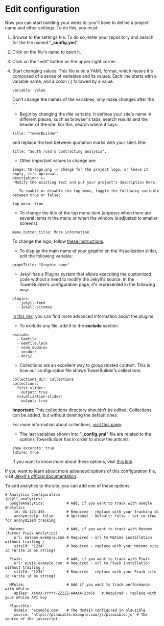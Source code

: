 # Edit configuration

Now you can start building your website: you'll have to define a project name and other settings. To do this, you must:

1. Browse to the settings file: To do so, enter your repository and search for the file named "**_config.yml**".

2. Click on the file's name to open it.

3. Click on the "edit" button on the upper-right corner.

4. Start changing values. This file is on a YAML format, which means it's composed of a series of variables and its values. Each line starts with a variable name, and a colon (:) followed by a value.

	```
	variable: value
	```

	Don’t change the names of the variables, only make changes after the “:”.

    - Begin by changing the _title_ variable. It defines your site's name in different places, such as browser's tabs, search results and the header of the site. For this, search where it says:

	```
    title: "TowerBuilder"
	```
    and replace the text between quotation marks with your site’s title:
	```
    title: "South road's contracting analysis".
	```

	- Other important values to change are:

	```
    image: tb-logo.png -> change for the project logo, or leave it empty, it's optional.
    description: >-
  	 Modify the existing text and put your project's description here.
	```

		- To enable or disable the top menu, toggle the following variable between true or false:
    ```
    top_menu: true
    ```

    - To change the title of the top menu item (appears when there are several items in the menu or when the window is adjusted to smaller screens):
    ```
    menu_button_title: More information
    ```

	  To change the logo, follow [these instructions](https://towerbuilder.readthedocs.io/en/latest/C2/Seccion3.html#changing-the-logo).

	- To display the main name of your graphic on the Visualization slider, edit the following variable:

	```
    graphTitle: "Graphic name"
	```

	- Jekyll has a Plugins system that allows executing the customized code without a need to modify the Jekyll's source. In the TowerBuilder’s configuration page, it's represented in the following way:
	```
	plugins:
  	  - jekyll-feed
  	  - jekyll-sitemap
	```

	[In this link](https://jekyllrb.com/docs/plugins/), you can find more advanced information about the plugins.

	- To exclude any file, add it to the **exclude** section.
	```
    exclude:
      - Gemfile
      - Gemfile.lock
      - node_modules
      - vendor/
      - docs/
	```

	- Collections are an excellent way to group related content. This is how our configuration file shows TowerBuilder’s collections:
	```
    collections_dir: collections
    collections:
      first-slider:
        output: true
      visualization-slider:
        output: true
	```

	**Important:** This collections directory shouldn’t be edited. Collections can be added, but without deleting the default ones.

	For more information about collections, [visit this page](https://jekyllrb.com/docs/collections/).

	- The last variables shown into "**_config.yml**" file are related to the options TowerBuilder has in order to show the articles:
	```
    show_excerpts: true
	future: true
	```

	If you want to know more about these options, visit [this link](https://jekyllrb.com/docs/posts/).

If you want to learn about more advanced options of this configuration file, visit [Jekyll's official documentation](https://jekyllrb.com/docs/configuration/options/).


To add analytics to the site, you can add one of these options:

```
# Analytics Configuration
jekyll_analytics:
  GoogleAnalytics:          # Add, if you want to track with Google Analytics
    id: UA-123-456          # Required - replace with your tracking id
    anonymizeIp: false      # Optional - Default: false - set to true for anonymized tracking

  Matomo:                   # Add, if you want to track with Matomo (former Piwik Analytics)
    url: matomo.example.com # Required - url to Matomo installation without trailing /
    siteId: "1234"          # Required - replace with your Matomo site id (Write id as string)

  Piwik:                    # Add, if you want to track with Piwik
    url: piwik.example.com  # Required - url to Piwik installation without trailing /
    siteId: "1234"          # Required - replace with your Piwik site id (Write id as string)

  MPulse:                   # Add if you want to track performance with mPulse
    apikey: XXXXX-YYYYY-ZZZZZ-AAAAA-23456   # Required - replace with your mPulse API key

  Plausible:
    domain: 'example.com'   # The domain configured in plausible
    source: 'https://plausible.example.com/js/plausible.js' # The source of the javascript
```